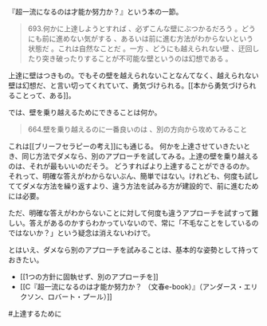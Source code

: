 『超一流になるのは才能か努力か？』という本の一節。

>693.何かに上達しようとすれば 、必ずこんな壁にぶつかるだろう 。どうにも前に進めない気がする 、あるいは前に進む方法がわからないという状態だ 。これは自然なことだ 。一方 、どうにも越えられない壁 、迂回したり突き破ったりすることが不可能な壁というのは幻想である 。

上達に壁はつきもの。でもその壁を越えられないことなんてなく、越えられない壁は幻想だ、と言い切ってくれていて、勇気づけられる。[[本から勇気づけられることって、ある]]。

では、壁を乗り越えるためにできることは何か。

>664.壁を乗り越えるのに一番良いのは 、別の方向から攻めてみること

これは[[ブリーフセラピーの考え]]にも通じる。
何かを上達させていきたいとき、同じ方法でダメなら、別のアプローチを試してみる。上達の壁を乗り越えるのは、それが最もいいのだそう。
どうすればより上達することができるのか。
それって、明確な答えがわからないぶん、簡単ではない。けれども、何度も試しててダメな方法を繰り返すより、違う方法を試みる方が建設的で、前に進むためには必要。

ただ、明確な答えがわからないことに対して何度も違うアプローチを試すって難しい。答えがあるのかすらわかっていないので、常に「不毛なことをしているのではないか？」という疑念は消えないわけで。

とはいえ、ダメなら別のアプローチを試みることは、基本的な姿勢として持っておきたい。

- [[1つの方針に固執せず、別のアプローチを]]
- [[C『超一流になるのは才能か努力か？ （文春e-book）』（アンダース・エリクソン、ロバート・プール）]]

#上達するために